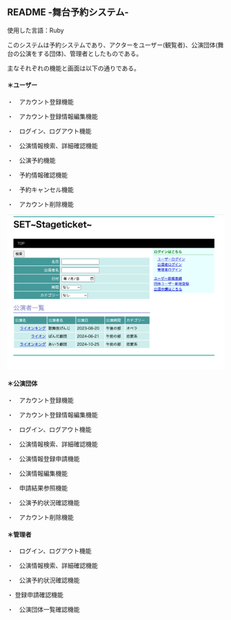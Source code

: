 ## README -舞台予約システム-

使用した言語：Ruby

このシステムは予約システムであり、アクターをユーザー(観覧者)、公演団体(舞台の公演をする団体)、管理者としたものである。

主なそれぞれの機能と画面は以下の通りである。


#### ＊ユーザー

・　アカウント登録機能

・　アカウント登録情報編集機能

・　ログイン、ログアウト機能

・　公演情報検索、詳細確認機能

・　公演予約機能

・　予約情報確認機能

・　予約キャンセル機能

・　アカウント削除機能


![ユーザー画面](https://github.com/Achacha512/stageticket/blob/master/%E3%82%B9%E3%82%AF%E3%83%AA%E3%83%BC%E3%83%B3%E3%82%B7%E3%83%A7%E3%83%83%E3%83%88%202023-05-05%2023.58.48.png)





#### ＊公演団体

・　アカウント登録機能

・　アカウント登録情報編集機能

・　ログイン、ログアウト機能

・　公演情報検索、詳細確認機能

・　公演情報登録申請機能

・　公演情報編集機能

・　申請結果参照機能

・　公演予約状況確認機能

・　アカウント削除機能


#### ＊管理者

・　ログイン、ログアウト機能

・　公演情報検索、詳細確認機能

・　公演予約状況確認機能

・ 登録申請確認機能

・　公演団体一覧確認機能

